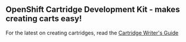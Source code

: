 ## OpenShift Cartridge Development Kit - makes creating carts easy!

For the latest on creating cartridges, read the [Cartridge Writer's Guide](https://github.com/openshift/origin-server/blob/master/node/README.writing_cartridges.md)